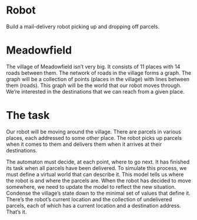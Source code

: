 # Robot
Build a mail-delivery robot picking up and dropping off parcels.

# Meadowfield
The village of Meadowfield isn’t very big. It consists of 11 places with 14 roads between them. The network of roads in the village forms a graph. The graph will be a collection of points (places in the village) with lines between them (roads). This graph will be the world that our robot moves through. We’re interested in the destinations that we can reach from a given place. 

# The task
Our robot will be moving around the village. There are parcels in various places, each addressed to some other place. The robot picks up parcels when it comes to them and delivers them when it arrives at their destinations.

The automaton must decide, at each point, where to go next. It has finished its task when all parcels have been delivered. To simulate this process, we must define a virtual world that can describe it. This model tells us where the robot is and where the parcels are. When the robot has decided to move somewhere, we need to update the model to reflect the new situation. Condense the village’s state down to the minimal set of values that define it. There’s the robot’s current location and the collection of undelivered parcels, each of which has a current location and a destination address. That’s it.
